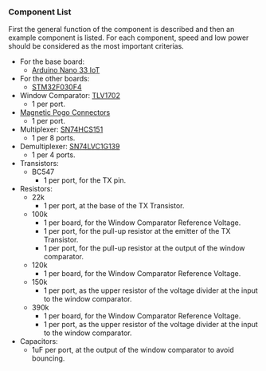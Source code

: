 
### Component List

First the general function of the component is described and then an example component is listed.
For each component, speed and low power should be considered as the most important criterias.

- For the base board:
  - [Arduino Nano 33 IoT](https://docs.arduino.cc/hardware/nano-33-iot/)
- For the other boards:
  - [STM32F030F4](https://www.st.com/en/microcontrollers-microprocessors/stm32f030f4.html)
- Window Comparator: [TLV1702](https://www.ti.com/product/TLV1702)
  - 1 per port.
- [Magnetic Pogo Connectors](https://www.alibaba.com/product-detail/Convenient-charging-connector-Magnetic-Pogo-Pin_1600656938123.html?spm=a2700.galleryofferlist.normal_offer.d_title.39c02de6yGUCsz) 
  - 1 per port.
- Multiplexer: [SN74HCS151](https://www.ti.com/product/SN74HCS151)
  - 1 per 8 ports.
- Demultiplexer: [SN74LVC1G139](https://www.ti.com/product/SN74LVC1G139)
  - 1 per 4 ports.
- Transistors:
  - BC547
    - 1 per port, for the TX pin.
- Resistors:
  - 22k
    - 1 per port, at the base of the TX Transistor.
  - 100k
    - 1 per board, for the Window Comparator Reference Voltage.
    - 1 per port, for the pull-up resistor at the emitter of the TX Transistor.
    - 1 per port, for the pull-up resistor at the output of the window comparator.
  - 120k
    - 1 per board, for the Window Comparator Reference Voltage.
  - 150k
    - 1 per port, as the upper resistor of the voltage divider at the input to the window comparator.
  - 390k
    - 1 per board, for the Window Comparator Reference Voltage.
    - 1 per port, as the upper resistor of the voltage divider at the input to the window comparator.
- Capacitors:
  - 1uF per port, at the output of the window comparator to avoid bouncing.
